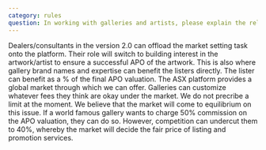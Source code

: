 ```yaml
---
category: rules
question: In working with galleries and artists, please explain the relationship concerning commission structures. Dealers take 50% of retail price but do (usually extend a 10% to curators/consultants).
---
```

Dealers/consultants in the version 2.0 can offload the market setting task onto the platform. Their role will switch to building interest in the artwork/artist to ensure a successful APO of the artwork. This is also where gallery brand names and expertise can benefit the listers directly. The lister can benefit as a % of the final APO valuation. The ASX platform provides a global market through which we can offer. 
Galleries can customize whatever fees they think are okay under the market. We do not precribe a limit at the moment. We believe that the market will come to equilibrium on this issue. If a world famous gallery wants to charge 50% commission on the APO valuation, they can do so. However, competition can undercut them to 40%, whereby the market will decide the fair price of listing and promotion services. 